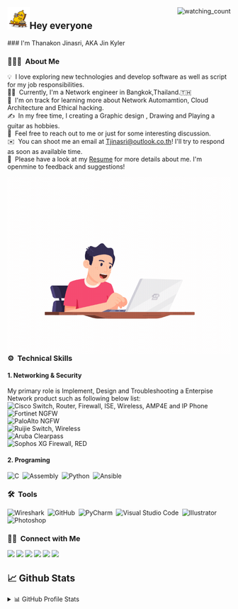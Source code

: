 <!--#![Banner]()-->
<img align="right" src="https://komarev.com/ghpvc/?username=jinkyler&color=brightgreen" alt="watching_count" />
<img alt="Jin Coding" src="./source/super banana/17.gif" width='50' align="left"/><h2>Hey everyone</h2>
### I'm Thanakon Jinasri, AKA Jin Kyler 

### 👨🏻‍💻 &nbsp;About Me
💡 &nbsp;I love exploring new technologies and develop software as well as script for my job responsibilities.\
👨‍🔧 &nbsp;Currently, I'm a Network engineer in Bangkok,Thailand.🇹🇭\
🚩 &nbsp;I'm on track for learning more about Network Automamtion, Cloud Architecture and Ethical hacking.\
✍️ &nbsp;In my free time, I creating a Graphic design , Drawing and Playing a guitar as hobbies.\
💬 &nbsp;Feel free to reach out to me or just for some interesting discussion.\
✉️ &nbsp;You can shoot me an email at Tjinasri@outlook.co.th! I'll try to respond as soon as available time.\
📄 &nbsp;Please have a look at my [Resume](https://) for more details about me. I'm openmine to feedback and suggestions!

<img height='400' src="https://github.com/jinkyler/jinkyler/blob/a6979f1160a2d6bb8bfaa84391e08e51dd6a6e07/source/programer.gif" align="left"/>

### ⚙️ &nbsp;Technical Skills
#### 1. Networking & Security
My primary role is Implement, Design and Troubleshooting a Enterpise Network product such as following below list:\
![Cisco](https://img.shields.io/badge/-Cisco-05122A?style=flat&logo=Cisco) Switch, Router, Firewall, ISE, Wireless, AMP4E and IP Phone\
![Fortinet](https://img.shields.io/badge/-Fortinet-05122A?style=flat&logo=Fortinet) NGFW\
![PaloAlto](https://img.shields.io/badge/-PaloAlto-05122A?style=flat&logo=Palo-Alto-Software) NGFW\
![Ruijie](https://img.shields.io/badge/-Ruijie-05122A?) Switch, Wireless\
![Aruba](https://img.shields.io/badge/-Aruba-05122A?) Clearpass\
![Sophos](https://img.shields.io/badge/-Sophos-05122A?) XG Firewall, RED
#### 2. Programing
![C](https://img.shields.io/badge/-C-05122A?style=flat&logo=C&logoColor=A8B9CC)&nbsp;
![Assembly](https://img.shields.io/badge/-Assembly-05122A?style=flat&logo=AssemblyScript&logoColor=A8B9CC)&nbsp;
![Python](https://img.shields.io/badge/-Python-05122A?style=flat&logo=python)&nbsp;
![Ansible](https://img.shields.io/badge/-Ansible-05122A?style=flat&logo=Ansible)&nbsp;

### 🛠 &nbsp;Tools
![Wireshark](https://img.shields.io/badge/-Wireshark-05122A?style=flat&logo=Wireshark)&nbsp;
![GitHub](https://img.shields.io/badge/-GitHub-05122A?style=flat&logo=github)&nbsp;
![PyCharm](https://img.shields.io/badge/-PyCharm-05122A?style=flat&logo=PyCharm)&nbsp;
![Visual Studio Code](https://img.shields.io/badge/-Visual%20Studio%20Code-05122A?style=flat&logo=visual-studio-code&logoColor=007ACC)&nbsp;
![Illustrator](https://img.shields.io/badge/-Illustrator-05122A?style=flat&logo=adobe-illustrator)&nbsp;
![Photoshop](https://img.shields.io/badge/-Photoshop-05122A?style=flat&logo=adobe-photoshop)&nbsp;

### 🤝🏻 &nbsp;Connect with Me
<p align="left">
<a href="https://www.credly.com/users/thanakon-jinasri/badges"><img src="https://img.shields.io/badge/-Thanakon%20Jinasri-3423A6?style=flat&logo=Google-Chrome&color=brightgreengreen&logoColor=white"/></a>
<a href="https://linkedin.com/in/AVS1508"><img src="https://img.shields.io/badge/-Thanakon%20Jinasri-0077B5?style=plastic&logo=Linkedin&logoColor=white"/></a>
<a href="mailto:Tjinasri@outlook.co.th"><img src="https://img.shields.io/badge/-Tjinasri@outlook.co.th-D14836?style=plastic&logo=Microsoft-Outlook&logoColor=white"/></a>
<a href="https://instagram.com/jinkyler_38"><img src="https://img.shields.io/badge/-jinkyler_38-E4405F?style=plastic&logo=Instagram&logoColor=white"/></a>
<a href="https://www.facebook.com/TJinasri"><img src="https://img.shields.io/badge/-Thanakon%20Jinasri-1877F2?style=plastic&logo=Facebook&logoColor=white"/></a>
<a href="https://www.pinterest.com/mungkon1995"><img src="https://img.shields.io/badge/-Thanakon%20Jinasri-BD081C?style=plastic&logo=Pinterest&logoColor=white"/></a>
</p>

## 📈 Github Stats
<!-- https://github.com/anuraghazra/github-readme-stats -->
<details>
  <summary>📊 GitHub Profile Stats</summary>
  <br/>
  <a href="https://github.com/anuraghazra/github-readme-stats"><img alt="DenverCoder1's Github Stats" src="https://github-readme-stats.vercel.app/api?username=DenverCoder1&show_icons=true&count_private=true&hide=" /></a>
  <a href="https://github.com/jinkyler">
  <img align="center" height='150' src="https://github-readme-stats.vercel.app/api?username=jinkyler&show_icons=true&custom_title=My%20Github%20Stats&theme=dark"/></a>
  <a href="https://github.com/jinkyler">
  <img align="center" height='150' src="https://github-readme-stats.vercel.app/api/top-langs/?username=jinkyler&langs_count=8&layout=compact&theme=dark"/></a>
</details>




